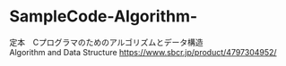 # SampleCode-Algorithm-
定本　Cプログラマのためのアルゴリズムとデータ構造  
Algorithm and Data Structure
https://www.sbcr.jp/product/4797304952/
